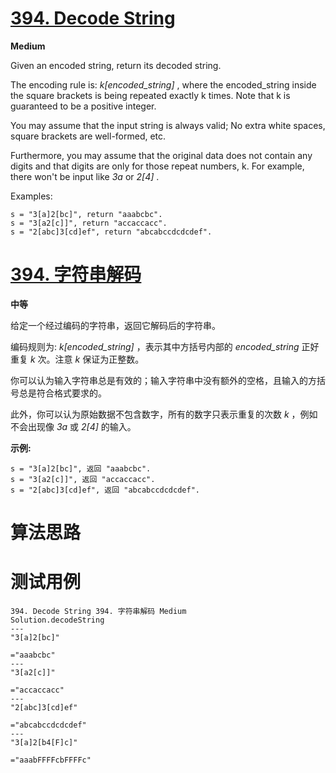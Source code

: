 # [394. Decode String][enTitle]

**Medium**

Given an encoded string, return its decoded string.

The encoding rule is:  *k[encoded_string]* , where the encoded_string inside the square brackets is being repeated exactly k times. Note that k is guaranteed to be a positive integer.

You may assume that the input string is always valid; No extra white spaces, square brackets are well-formed, etc.

Furthermore, you may assume that the original data does not contain any digits and that digits are only for those repeat numbers, k. For example, there won't be input like  *3a*  or  *2[4]* .

Examples:

```
s = "3[a]2[bc]", return "aaabcbc".
s = "3[a2[c]]", return "accaccacc".
s = "2[abc]3[cd]ef", return "abcabccdcdcdef".

```




# [394. 字符串解码][cnTitle]

**中等**

给定一个经过编码的字符串，返回它解码后的字符串。

编码规则为:  *k[encoded_string]* ，表示其中方括号内部的  *encoded_string*  正好重复  *k*  次。注意  *k*  保证为正整数。

你可以认为输入字符串总是有效的；输入字符串中没有额外的空格，且输入的方括号总是符合格式要求的。

此外，你可以认为原始数据不包含数字，所有的数字只表示重复的次数  *k*  ，例如不会出现像  *3a*  或  *2[4]*  的输入。

**示例:** 

```
s = "3[a]2[bc]", 返回 "aaabcbc".
s = "3[a2[c]]", 返回 "accaccacc".
s = "2[abc]3[cd]ef", 返回 "abcabccdcdcdef".

```




# 算法思路

# 测试用例
```
394. Decode String 394. 字符串解码 Medium
Solution.decodeString
---
"3[a]2[bc]"

="aaabcbc"
---
"3[a2[c]]"

="accaccacc"
---
"2[abc]3[cd]ef"

="abcabccdcdcdef"
---
"3[a]2[b4[F]c]"

="aaabFFFFcbFFFFc"
```

[enTitle]: https://leetcode.com/problems/decode-string/
[cnTitle]: https://leetcode-cn.com/problems/decode-string/
